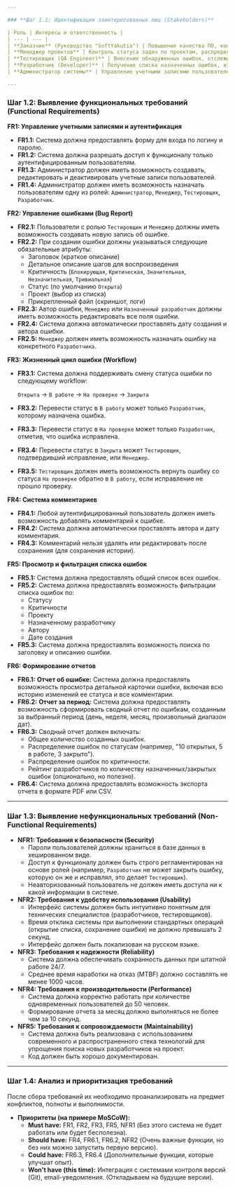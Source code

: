 ```yaml
---

### **Шаг 1.1: Идентификация заинтересованных лиц (Stakeholders)**

| Роль | Интересы и ответственность |
| --- | --- |
| **Заказчик** (Руководство "SoftYakutia") | Повышение качества ПО, контроль над процессом разработки, аналитика ошибок для улучшения процессов, соблюдение сроков. |
| **Менеджер проектов** | Контроль статуса задач по проектам, распределение нагрузки между разработчиками, формирование отчетов для руководства. |
| **Тестировщик (QA Engineer)** | Внесение обнаруженных ошибок, отслеживание статуса их исправления, повторная проверка закрытых ошибок. |
| **Разработчик (Developer)** | Получение списка назначенных ошибок, изменение статуса в процессе работы, коммуникация с тестировщиком через комментарии. |
| **Администратор системы** | Управление учетными записями пользователей, настройка прав доступа, техническая поддержка системы. |

---
```


### **Шаг 1.2: Выявление функциональных требований (Functional Requirements)**

**FR1: Управление учетными записями и аутентификация**

- **FR1.1:** Система должна предоставлять форму для входа по логину и паролю.
- **FR1.2:** Система должна разрешать доступ к функционалу только аутентифицированным пользователям.
- **FR1.3:** Администратор должен иметь возможность создавать, редактировать и деактивировать учетные записи пользователей.
- **FR1.4:** Администратор должен иметь возможность назначать пользователям одну из ролей: `Администратор`, `Менеджер`, `Тестировщик`, `Разработчик`.

**FR2: Управление ошибками (Bug Report)**

- **FR2.1:** Пользователи с ролью `Тестировщик` и `Менеджер` должны иметь возможность создавать новую запись об ошибке.
- **FR2.2:** При создании ошибки должны указываться следующие обязательные атрибуты:
    - Заголовок (краткое описание)
    - Детальное описание шагов для воспроизведения
    - Критичность (`Блокирующая`, `Критическая`, `Значительная`, `Незначительная`, `Тривиальная`)
    - Статус (по умолчанию `Открыта`)
    - Проект (выбор из списка)
    - Прикрепленный файл (скриншот, логи)
- **FR2.3:** Автор ошибки, `Менеджер` или `Назначенный разработчик` должны иметь возможность редактировать все поля ошибки.
- **FR2.4:** Система должна автоматически проставлять дату создания и автора ошибки.
- **FR2.5:** `Менеджер` должен иметь возможность назначать ошибку на конкретного `Разработчика`.

**FR3: Жизненный цикл ошибки (Workflow)**

- **FR3.1:** Система должна поддерживать смену статуса ошибки по следующему workflow:
    
    `Открыта` -> `В работе` -> `На проверке` -> `Закрыта`
    
- **FR3.2:** Перевести статус в `В работу` может только `Разработчик`, которому назначена ошибка.
- **FR3.3:** Перевести статус в `На проверке` может только `Разработчик`, отметив, что ошибка исправлена.
- **FR3.4:** Перевести статус в `Закрыта` может `Тестировщик`, подтвердивший исправление, или `Менеджер`.
- **FR3.5:** `Тестировщик` должен иметь возможность вернуть ошибку со статуса `На проверке` обратно в `В работу`, если исправление не прошло проверку.

**FR4: Система комментариев**

- **FR4.1:** Любой аутентифицированный пользователь должен иметь возможность добавлять комментарий к ошибке.
- **FR4.2:** Система должна автоматически проставлять автора и дату комментария.
- **FR4.3:** Комментарий нельзя удалять или редактировать после сохранения (для сохранения истории).

**FR5: Просмотр и фильтрация списка ошибок**

- **FR5.1:** Система должна предоставлять общий список всех ошибок.
- **FR5.2:** Система должна предоставлять возможность фильтрации списка ошибок по:
    - Статусу
    - Критичности
    - Проекту
    - Назначенному разработчику
    - Автору
    - Дате создания
- **FR5.3:** Система должна предоставлять возможность поиска по заголовку и описанию ошибки.

**FR6: Формирование отчетов**

- **FR6.1:** **Отчет об ошибке:** Система должна предоставлять возможность просмотра детальной карточки
ошибки, включая всю историю изменений ее статуса и все комментарии.
- **FR6.2:** **Отчет за период:** Система должна предоставлять возможность сформировать сводный отчет по
ошибкам, созданным за выбранный период (день, неделя, месяц,
произвольный диапазон дат).
- **FR6.3:** Сводный отчет должен включать:
    - Общее количество созданных ошибок.
    - Распределение ошибок по статусам (например, "10 открытых, 5 в работе, 3 закрыто").
    - Распределение ошибок по критичности.
    - Рейтинг разработчиков по количеству назначенных/закрытых ошибок (опционально, но полезно).
- **FR6.4:** Система должна предоставлять возможность экспорта отчета в формате PDF или CSV.

---

### **Шаг 1.3: Выявление нефункциональных требований (Non-Functional Requirements)**

- **NFR1: Требования к безопасности (Security)**
    - Пароли пользователей должны храниться в базе данных в хешированном виде.
    - Доступ к функционалу должен быть строго регламентирован на основе ролей (например, `Разработчик` не может закрыть ошибку, которую он же и исправлял, это делает `Тестировщик`).
    - Неавторизованный пользователь не должен иметь доступа ни к какой информации в системе.
- **NFR2: Требования к удобству использования (Usability)**
    - Интерфейс системы должен быть интуитивно понятным для технических специалистов (разработчиков, тестировщиков).
    - Время отклика системы при выполнении стандартных операций (открытие списка, сохранение ошибки) не должно превышать 2 секунд.
    - Интерфейс должен быть локализован на русском языке.
- **NFR3: Требования к надежности (Reliability)**
    - Система должна обеспечивать сохранность данных при штатной работе 24/7.
    - Среднее время наработки на отказ (MTBF) должно составлять не менее 1000 часов.
- **NFR4: Требования к производительности (Performance)**
    - Система должна корректно работать при количестве одновременных пользователей до 50 человек.
    - Формирование отчета за месяц должно выполняться не более чем за 10 секунд.
- **NFR5: Требования к сопровождаемости (Maintainability)**
    - Система должна быть реализована с использованием современного и
    распространенного стека технологий для упрощения поиска новых
    разработчиков на проект.
    - Код должен быть хорошо документирован.

---

### **Шаг 1.4: Анализ и приоритизация требований**

После сбора требований их необходимо проанализировать на предмет конфликтов, полноты и выполнимости.

- **Приоритеты (на примере MoSCoW):**
    - **Must have:** FR1, FR2, FR3, FR5, NFR1 (Без этого система не будет работать или будет бесполезна).
    - **Should have:** FR4, FR6.1, FR6.2, NFR2 (Очень важные функции, но без них можно запустить первую версию).
    - **Could have:** FR6.3, FR6.4 (Дополнительные функции, которые улучшат опыт).
    - **Won't have (this time):** Интеграция с системами контроля версий (Git), email-уведомления. (Откладываем на будущие версии).

